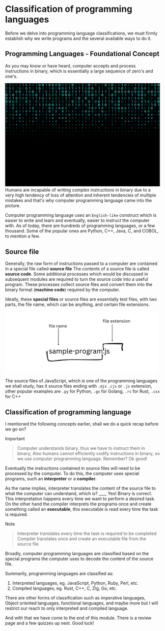# Classification of programming languages

Before we delve into programming language classifications, we must firmly establish why we write programs and the several available ways to do it.

## Programming Languages - Foundational Concept

As you may know or have heard, computer accepts and process instructions in
binary, which is essentially a large sequence of zero's and one's.

![binaries](../assets//binay_numbers.png) Humans are incapable of writing
complex instructions in binary due to a very high tendency of loss of attention
and inherent tendencies of multiple mistakes and that's why computer programming
language came into the picture.

Computer programming language uses an `English-like` construct which is easier
to write and learn and eventually, easier to instruct the computer with. As of
today, there are hundreds of programming languages, or a few thousand. Some of
the popular ones are Python, C++, Java, C, and COBOL, to mention a few.

## Source file

Generally, the raw form of instructions passed to a computer are contained in a
special file called **source file** The contents of a source file is called
**source code**. Some additional processes which would be discussed in
subsequent modules are required to turn the source code into a useful program.
These processes collect source files and convert them into the binary
format (**machine code**) required by the computer.

Ideally, these **special files** or source files are essentially text files,
with two parts, the file name, which can be anything, and certain file
extensions.

![source file](../assets/source-file.png)

The source files of JavaScript, which is one of the programming languages we
shall study, has it source files ending with `.mjs` `.cjs` or `.js` extension,
other popular examples are `.py` for Python, `.go` for Golang, `.rs` for Rust,
`.cxx` for C++

## Classification of programming language

I mentioned the following concepts earlier, shall we do a quick recap before we
go on?

> [!IMPORTANT]

> Computer understands binary, thus we have to instruct them in binary; Also
> humans cannot efficiently codify instructions in binary, so we use computer
> programming language. Remember? Ok good!

Eventually the instructions contained in source files will need to be processed by the computer. To do this, the computer uses special programs, such an
**interpreter** or a **compiler**.

As the name implies, interpreter translates the content of the source file to
what the computer can understand, which is? ____ Yes! Binary is correct. This
interpretation happens every time we want to perform a desired task. On the
other hand the compiler interprets the programs once and create something called
an **executable**, this executable is read every time the task is required.

> [!NOTE]

> Interpreter translates every time the task is required to be completed
> Compiler translates once and create an executable file from the source file

Broadly, computer programming languages are classified based on the special
programs the computer uses to decode the content of the source file.

Summarily, programming languages are classified as:

1. Interpreted languages, eg. JavaScript, Python, Ruby, Perl, etc.
2. Compiled languages, eg. Rust, C++, C, Zig, Go, etc.

There are other forms of classification such as imperative languages, Object
oriented languages, functional languages, and maybe more but I will restrict our
reach to only interpreted and compiled language.

And with that we have come to the end of this module. There is a review page and
a few quizzes up next. Good luck!
